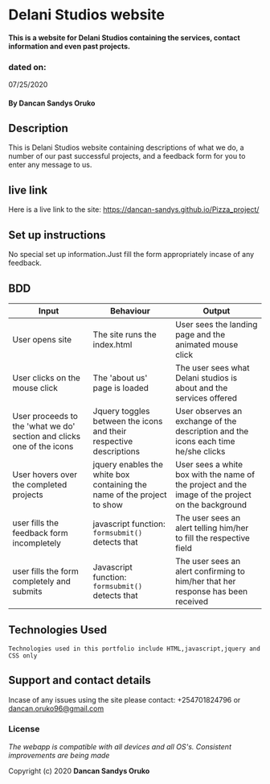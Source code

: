 # Delani Studios website

####  This is a website for Delani Studios containing the services, contact information and even past projects.

### dated on:
07/25/2020

#### By **Dancan Sandys Oruko**

## Description
This is Delani Studios website containing descriptions of what we do, a number of our past successful projects, and a feedback form for you to enter any message to us.

## live link
Here is a live link to the site: https://dancan-sandys.github.io/Pizza_project/

## Set up instructions
No special set up information.Just fill the form appropriately incase of any feedback.

## BDD

|Input | Behaviour | Output|
|------|-----------|-------|
|User opens site| The site runs the index.html| User sees the landing page and the animated mouse click|
|User clicks on the mouse click| The 'about us' page is loaded| The user sees what Delani studios is about and the services offered|
|User proceeds to the 'what we do' section and clicks one of the icons|Jquery toggles between the icons and their respective descriptions|User observes an exchange of the description and the icons each time he/she clicks|
|User hovers over the completed projects| jquery enables the white box containing the name of the project to show|User sees a white box with the name of the project and the image of the project on the background|
|user fills the feedback form incompletely|javascript function: `formsubmit()` detects that|The user sees an alert telling him/her to fill the respective field|
|user fills the form completely and submits| Javascript function: `formsubmit()` detects that| The user sees an alert confirming to him/her that her response has been received|
 




## Technologies Used

    Technologies used in this portfolio include HTML,javascript,jquery and CSS only

## Support and contact details
Incase of any issues using the site please contact: +254701824796 or dancan.oruko96@gmail.com

### License
*The webapp is compatible with all devices and all OS's. Consistent improvements are being made*

Copyright (c) 2020 **Dancan Sandys Oruko**
